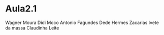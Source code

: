 # Aula2.1
Wagner Moura
Didi Moco
Antonio Fagundes
Dede
Hermes
Zacarias
Ivete da massa
Claudinha Leite
